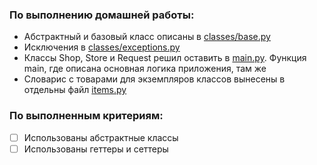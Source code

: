 ### По выполнению домашней работы:

- Абстрактный и базовый класс описаны в [classes/base.py](classes/base.py) 
- Исключения в [classes/exceptions.py](classes/exceptions.py) 
- Классы Shop, Store и Request решил оставить в [main.py](./main.py). Функция main, где описана основная логика приложения, там же
- Словариc с товарами для экземпляров классов вынесены в отдельны файл [items.py](items.py)

### По выполненным критериям:
- [ ]  Использованы абстрактные классы
- [ ]  Использованы геттеры и сеттеры
